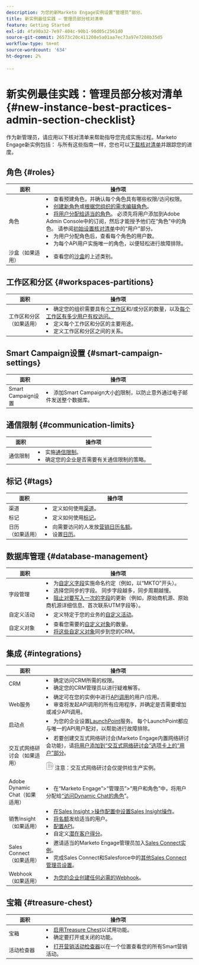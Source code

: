 ```yaml
---
description: 为您的新Marketo Engage实例设置“管理员”部分。
title: 新实例最佳实践 — 管理员部分核对清单
feature: Getting Started
exl-id: 4fa90a32-7e97-404c-90b1-90d05c2561d0
source-git-commit: 26573c20c411208e5a01aa7ec73a97e7208b35d5
workflow-type: tm+mt
source-wordcount: '634'
ht-degree: 2%

---
```


# 新实例最佳实践：管理员部分核对清单 {#new-instance-best-practices-admin-section-checklist}

作为新管理员，请应用以下核对清单来帮助指导您完成实施过程。Marketo Engage新实例包括： 与所有这些指南一样，您也可以[下载核对清单](/help/marketo/getting-started/implementing-a-new-marketo-engage-instance/assets/adobe-marketo-engage-new-instance-admin-checklist.xlsx)并跟踪您的进度。

## 角色 {#roles}

<table>
<thead>
  <tr>
    <th style="width:20%">面积</th>
    <th style="width:80%">操作项</th>
  </tr>
</thead>
<tbody>
  <tr>
    <td>角色</td>
    <td><li>查看预建角色，并确认每个角色具有哪些权限/访问权限。</li>
    <li><a href="https://experienceleague.adobe.com/docs/marketo/using/product-docs/administration/users-and-roles/managing-user-roles-and-permissions.html?lang=zh-Hans#create-a-new-role" target="_blank">创建新角色</a>或<a href="https://experienceleague.adobe.com/docs/marketo/using/product-docs/administration/users-and-roles/managing-user-roles-and-permissions.html?lang=zh-Hans#edit-a-role" target="_blank">根据您组织的需求编辑角色</a>。</li>
    <li><a href="https://experienceleague.adobe.com/zh-hans/docs/marketo/using/product-docs/administration/users-and-roles/managing-user-roles-and-permissions#assign-roles-to-a-user" target="_blank">将用户分配给适当的角色</a>。 必须先将用户添加到Adobe Admin Console中的订阅，然后才能授予他们在“角色”中的角色。 请参阅<a href="/help/marketo/getting-started/initial-setup/user-setup.md">初始设置核对清单</a>中的“用户”部分。</li>
    <li>为用户分配角色后，查看每个角色的用户数。</li>
    <li>为每个API用户实施唯一的角色，以便轻松进行故障排除。</li></td>
  </tr>
  <tr>
    <td>沙盒（如果适用）</td>
    <td><li>查看您的<a href="/help/marketo/product-docs/core-marketo-concepts/miscellaneous/marketo-sandbox.md" target="_blank">沙盒</a>的上述类别。</li></td>
  </tr>
</tbody>
</table>

## 工作区和分区 {#workspaces-partitions}

<table>
<thead>
  <tr>
    <th style="width:20%">面积</th>
    <th style="width:80%">操作项</th>
  </tr>
</thead>
<tbody>
  <tr>
    <td>工作区和分区（如果适用）</td>
    <td><li>确定您的组织需要具有<a href="https://experienceleague.adobe.com/docs/marketo/using/product-docs/administration/workspaces-and-person-partitions/understanding-workspaces-and-person-partitions.html?lang=zh-Hans" target="_blank">个工作区</a>和/或分区的数量，以及<a href="https://experienceleague.adobe.com/docs/marketo/using/product-docs/administration/workspaces-and-person-partitions/allow-user-access-to-a-workspace.html?lang=zh-Hans" target="_blank">每个工作区有多少用户有权访问。</a></li>
    <li>定义每个工作区和分区的主要用途。</li>
    <li>定义工作区和分区之间的关系。</li></td>
  </tr>
</tbody>
</table>

## Smart Campaign设置 {#smart-campaign-settings}

<table>
<thead>
  <tr>
    <th style="width:20%">面积</th>
    <th style="width:80%">操作项</th>
  </tr>
</thead>
<tbody>
  <tr>
    <td>Smart Campaign设置</td>
    <td><li>添加Smart Campaign大小<a href="https://experienceleague.adobe.com/docs/marketo/using/product-docs/administration/email-setup/enable-person-restrictions-for-smart-campaigns.html?lang=zh-Hans" target="_blank">的</a>限制，以防止意外通过电子邮件发送整个数据库。</li></td>
  </tr>
</tbody>
</table>

## 通信限制 {#communication-limits}

<table>
<thead>
  <tr>
    <th style="width:20%">面积</th>
    <th style="width:80%">操作项</th>
  </tr>
</thead>
<tbody>
  <tr>
    <td>通信限制</td>
    <td><li>实施<a href="https://experienceleague.adobe.com/docs/marketo/using/product-docs/administration/email-setup/enable-communication-limits.html?lang=zh-Hans" target="_blank">通信限制</a>。</li>
    <li>确定您的企业是否需要有关通信限制的策略。</li></td>
  </tr>
</tbody>
</table>

## 标记 {#tags}

<table>
<thead>
  <tr>
    <th style="width:20%">面积</th>
    <th style="width:80%">操作项</th>
  </tr>
</thead>
<tbody>
  <tr>
    <td>渠道</td>
    <td><li>定义如何使用<a href="https://experienceleague.adobe.com/docs/marketo/using/product-docs/administration/tags/create-a-program-channel.html?lang=zh-Hans" target="_blank">渠道</a>。</li></td>
  </tr>
  <tr>
    <td>标记</td>
    <td><li>定义如何使用<a href="https://experienceleague.adobe.com/docs/marketo/using/product-docs/administration/tags/managing-tag-values.html?lang=zh-Hans" target="_blank">标记</a>。</li></td>
  </tr>
  <tr>
    <td>日历<br>
    （如果适用）</td>
    <td><li>向需要访问的人发放<a href="https://experienceleague.adobe.com/docs/marketo/using/product-docs/core-marketo-concepts/marketing-calendar/understanding-the-calendar/issue-revoke-a-marketing-calendar-license.html?lang=zh-Hans" target="_blank">营销日历名额</a>。</li>
    <li>设置<a href="https://experienceleague.adobe.com/docs/marketo/using/product-docs/core-marketo-concepts/marketing-calendar/understanding-the-calendar/navigating-the-marketing-calendar.html?lang=zh-Hans" target="_blank">日历</a>。</li></td>
  </tr>
</tbody>
</table>

## 数据库管理 {#database-management}

<table>
<thead>
  <tr>
    <th style="width:20%">面积</th>
    <th style="width:80%">操作项</th>
  </tr>
</thead>
<tbody>
  <tr>
    <td>字段管理</td>
    <td><li>为<a href="https://experienceleague.adobe.com/docs/marketo/using/product-docs/administration/field-management/create-a-custom-field-in-marketo.html?lang=zh-Hans" target="_blank">自定义字段</a>实施命名约定（例如，以“MKTO”开头）。</li>
    <li>选择您同步的字段。 同步字段越多，同步周期越慢。</li>
    <li><a href="https://experienceleague.adobe.com/docs/marketo/using/product-docs/administration/field-management/block-updates-to-a-field.html?lang=zh-Hans" target="_blank">阻止对要写入一次的字段</a>的更新（例如，原始商机源、原始商机源详细信息、首次联系UTM字段等）。</li></td>
  </tr>
  <tr>
    <td>自定义活动</td>
    <td><li>定义特定于您的业务的<a href="https://experienceleague.adobe.com/docs/marketo/using/product-docs/administration/marketo-custom-activities/understanding-custom-activities.html?lang=zh-Hans" target="_blank">自定义活动</a>。</li></td>
  </tr>
  <tr>
    <td>自定义对象</td>
    <td><li>查看您需要的<a href="https://experienceleague.adobe.com/docs/marketo/using/product-docs/administration/marketo-custom-objects/understanding-marketo-custom-objects.html?lang=zh-Hans" target="_blank">自定义对象</a>的数量。</li>
    <li><a href="https://experienceleague.adobe.com/docs/marketo/using/product-docs/crm-sync/salesforce-sync/sfdc-sync-details/sfdc-sync-custom-object-sync.html?lang=zh-Hans" target="_blank">将这些自定义对象</a>同步到您的CRM。</li></td>
  </tr>
</tbody>
</table>

## 集成 {#integrations}

<table>
<thead>
  <tr>
    <th style="width:20%">面积</th>
    <th style="width:80%">操作项</th>
  </tr>
</thead>
<tbody>
  <tr>
    <td>CRM </td>
    <td><li>确定访问CRM所需的权限。</li>
    <li>确定您的CRM管理员以进行疑难解答。</li></td>
  </tr>
  <tr>
    <td>Web服务</td>
    <td><li>确定可在您的实例中进行<a href="https://experienceleague.adobe.com/docs/marketo/using/product-docs/administration/users-and-roles/create-an-api-only-user.html?lang=zh-Hans" target="_blank">API调用</a>的用户/应用。</li>
    <li>审查将发起API调用的所有应用程序，并确定是否需要增加或减少API调用。</li></td>
  </tr>
  <tr>
    <td>启动点</td>
    <td><li>为您的企业设置<a href="https://experienceleague.adobe.com/docs/marketo/using/product-docs/administration/additional-integrations/add-adobe-connect-as-a-launchpoint-service.html?lang=zh-Hans" target="_blank">LaunchPoint</a>服务。 每个LaunchPoint都应与唯一的API用户配对，以帮助进行故障排除。</li></td>
  </tr>
  <tr>
    <td>交互式网络研讨会（如果适用）</td>
    <td><li>若要创建交互式网络研讨会(Marketo Engage内置网络研讨会功能)，请<a href="https://experienceleague.adobe.com/zh-hans/docs/marketo/using/product-docs/demand-generation/events/interactive-webinars/user-and-license-management" target="_blank">将用户添加到“交互式网络研讨会”选项卡上的“用户”部分</a>。</li>
    <p><img src="assets/note-icon.png" alt="注释图标"> 注意：交互式网络研讨会仅提供给生产实例。</td>
  </tr>
  <tr>
    <td>Adobe Dynamic Chat（如果适用）</td>
    <td><li>在“Marketo Engage”&gt;“管理员”&gt;“用户和角色”中，将用户分配给<a href="https://experienceleague.adobe.com/zh-hans/docs/marketo/using/product-docs/demand-generation/dynamic-chat/setup-and-configuration/add-or-remove-chat-users#add-dynamic-chat-access-to-marketo-role" target="_blank">“访问Dynamic Chat的角色</a>”。</li></td>
  </tr>
  <tr>
    <td>销售Insight（如果适用）</td>
    <td><li><a href="https://experienceleague.adobe.com/zh-hans/docs/marketo/using/product-docs/marketo-sales-insight/actions/getting-started/sales-insight-actions-admin-setup-guide#set-up-marketo-sales-account" target="_blank">在Sales Insight &gt;操作配置中设置Sales Insight操作</a>。</li>
    <li><a href="https://experienceleague.adobe.com/docs/marketo/using/product-docs/marketo-sales-insight/actions/getting-started/sales-insight-actions-admin-setup-guide.html?lang=zh-Hans#invite-individual-users-to-msi-actions" target="_blank">将名额</a>发给适当的用户。</li>
    <li><a href="https://experienceleague.adobe.com/docs/marketo/using/product-docs/marketo-sales-insight/msi-for-salesforce/configuration/marketo-sales-insight-configuration-tab-in-salesforce.html?lang=zh-Hans" target="_blank">配置API</a>。</li>
    <li>自定义<a href="https://experienceleague.adobe.com/docs/marketo/using/product-docs/marketo-sales-insight/msi-for-salesforce/features/stars-and-flames/priority-urgency-relative-score-and-best-bets.html?lang=zh-Hans" target="_blank">潜在客户得分</a>。</li></td>
  </tr>
  <tr>
    <td>Sales Connect （如果适用）</td>
    <td><li>邀请适当的Marketo Engage管理员加入<a href="https://experienceleague.adobe.com/zh-hans/docs/marketo/using/product-docs/marketo-sales-connect/getting-started/accessing-your-new-sales-connect-instance" target="_blank">Sales Connect实例</a>。</li>
    <li>完成Sales Connect和Salesforce中的<a href="https://experienceleague.adobe.com/zh-hans/docs/marketo/using/product-docs/marketo-sales-connect/getting-started/getting-started-guide-for-sales-connect-admins" target="_blank">其他Sales Connect管理员设置</a>。</li></td>
  </tr>
  <tr>
    <td>Webhook（如果适用）</td>
    <td><li><a href="https://experienceleague.adobe.com/docs/marketo/using/product-docs/administration/additional-integrations/create-a-webhook.html?lang=zh-Hans" target="_blank">为您的企业创建任何必需的Webhook</a>。</li>
    </td>
  </tr>
</tbody>
</table>

## 宝箱 {#treasure-chest}

<table>
<thead>
  <tr>
    <th style="width:20%">面积</th>
    <th style="width:80%">操作项</th>
  </tr>
</thead>
<tbody>
  <tr>
    <td>宝箱 </td>
    <td><li><a href="https://experienceleague.adobe.com/docs/marketo/using/product-docs/administration/settings/enable-or-disable-treasure-chest-features.html?lang=zh-Hans" target="_blank">启用Treasure Chest</a>以试用功能。</li>
    <li>确定要打开或关闭的功能。</li></td>
  </tr>
  <tr>
    <td>活动检查器 </td>
    <td><li><a href="https://experienceleague.adobe.com/docs/marketo/using/product-docs/administration/settings/campaign-inspector.html?lang=zh-Hans" target="_blank">打开营销活动检查器</a>以在一个位置查看您的所有Smart营销活动。</li></td>
  </tr>
</tbody>
</table>

